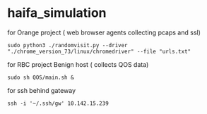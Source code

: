 # haifa_simulation


for Orange project ( web browser agents collecting pcaps and ssl) 
```
sudo python3 ./randomvisit.py --driver "./chrome_version_73/linux/chromedriver" --file "urls.txt"
```




for RBC project 
Benign host ( collects QOS data) 
```
sudo sh QOS/main.sh & 
```

for ssh behind gateway 
```
ssh -i '~/.ssh/gw' 10.142.15.239
```
